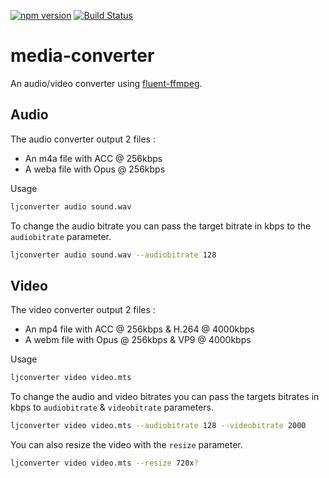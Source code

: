 [![npm version](https://badge.fury.io/js/@lesjoursfr%2Fmedia-converter.svg)](https://badge.fury.io/js/@lesjoursfr%2Fmedia-converter)
[![Build Status](https://travis-ci.org/lesjoursfr/media-converter.svg?branch=stable)](https://travis-ci.org/lesjoursfr/media-converter)

media-converter
================

An audio/video converter using [fluent-ffmpeg](https://www.npmjs.com/package/fluent-ffmpeg).

## Audio

The audio converter output 2 files :
 - An m4a file with ACC @ 256kbps
 - A weba file with Opus @ 256kbps

Usage

```bash
ljconverter audio sound.wav
```

To change the audio bitrate you can pass the target bitrate in kbps to the `audiobitrate` parameter.

```bash
ljconverter audio sound.wav --audiobitrate 128
```

## Video

The video converter output 2 files :
 - An mp4 file with ACC @ 256kbps & H.264 @ 4000kbps
 - A webm file with Opus @ 256kbps & VP9 @ 4000kbps

Usage

```bash
ljconverter video video.mts
```

To change the audio and video bitrates you can pass the targets bitrates in kbps to `audiobitrate` & `videobitrate` parameters.

```bash
ljconverter video video.mts --audiobitrate 128 --videobitrate 2000
```

You can also resize the video with the `resize` parameter.

```bash
ljconverter video video.mts --resize 720x?
```